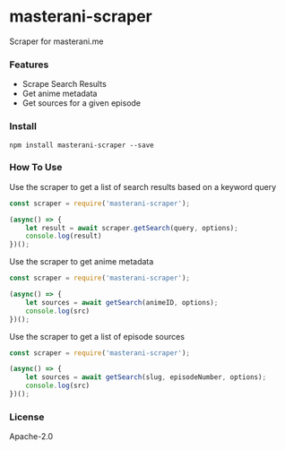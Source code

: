 # masterani-scraper
Scraper for masterani.me

### Features
* Scrape Search Results
* Get anime metadata
* Get sources for a given episode

### Install
```
npm install masterani-scraper --save
```

### How To Use 

Use the scraper to get a list of search results based on a keyword query
```javascript
const scraper = require('masterani-scraper');

(async() => {
    let result = await scraper.getSearch(query, options);
    console.log(result)
})();

```

Use the scraper to get anime metadata
```javascript
const scraper = require('masterani-scraper');

(async() => {
    let sources = await getSearch(animeID, options);
    console.log(src)
})();

```

Use the scraper to get a list of episode sources
```javascript
const scraper = require('masterani-scraper');

(async() => {
    let sources = await getSearch(slug, episodeNumber, options);
    console.log(src)
})();

```
### License
Apache-2.0